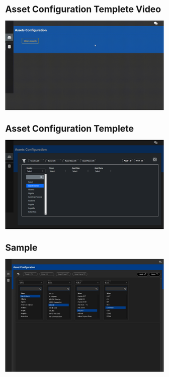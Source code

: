 # Asset Configuration Templete Video
![video](Screen-record.gif)

# Asset Configuration Templete
![screenshot](Screenshot.png)

# Sample
![sample](Sample1.jpg)
